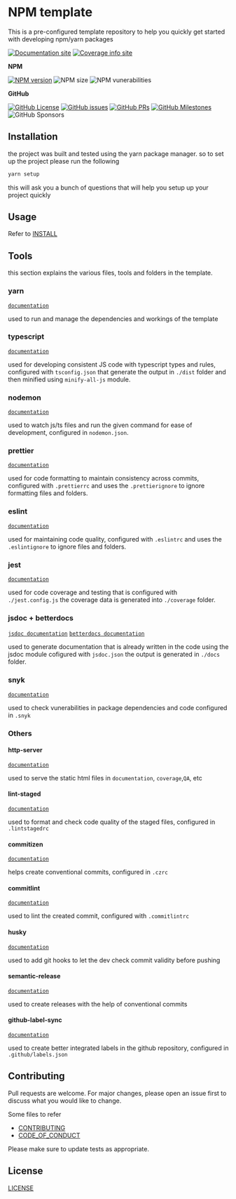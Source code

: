 # NPM template

This is a pre-configured template repository to help you quickly get started with developing npm/yarn packages

[![Documentation site](https://img.shields.io/static/v1?style=for-the-badge&label=%20&message=documentation&color=blue&logo=readthedocs&logoColor=white)](https://npm.officialk.dev/package)
[![Coverage info site](https://img.shields.io/static/v1?style=for-the-badge&label=%20&message=coverage&color=red&logo=jest&logoColor=white)](https://test.officialk.dev/package)

**NPM**

[![NPM version](https://img.shields.io/npm/v/@officialk/template-npm-package?style=for-the-badge)](https://npmjs.org/package/@officialk/template-npm-package)
![NPM size](https://img.shields.io/bundlephobia/min/@officialk/template-npm-package?style=for-the-badge)
![NPM vunerabilities](https://img.shields.io/snyk/vulnerabilities/npm/@officialk/template-npm-package?style=for-the-badge)

**GitHub**

[![GitHub License](https://img.shields.io/github/license/officialk/template-npm-package?style=for-the-badge)](https://github.com/officialk/template-npm-package/README.md)
[![GitHub issues](https://img.shields.io/github/issues/officialk/codelays?style=for-the-badge)](https://github.com/officialk/npm-template/issues/)
[![GitHub PRs](https://img.shields.io/github/issues-pr/officialk/codelays?style=for-the-badge)](https://github.com/officialk/npm-template/pulls/)
[![GitHub Milestones](https://img.shields.io/github/milestones/all/officialk/codelays?style=for-the-badge)](https://github.com/officialk/npm-template/milestones/)
![GitHub Sponsors](https://img.shields.io/github/sponsors/officialk?style=for-the-badge)

## Installation

the project was built and tested using the yarn package manager.
so to set up the project please run the following

```cmd
yarn setup
```

this will ask you a bunch of questions that will help you setup up your project quickly

## Usage

Refer to [INSTALL](./INSTALL.md)

## Tools

this section explains the various files, tools and folders in the template.

### yarn

[`documentation`](https://yarnpkg.com/getting-started)

used to run and manage the dependencies and workings of the template

### typescript

[`documentation`](https://www.typescriptlang.org/docs/)

used for developing consistent JS code with typescript types and rules, configured with `tsconfig.json` that generate the output in `./dist` folder and then minified using `minify-all-js` module.

### nodemon

[`documentation`](https://github.com/remy/nodemon#nodemon)

used to watch js/ts files and run the given command for ease of development, configured in `nodemon.json`.

### prettier

[`documentation`](https://prettier.io/docs/en/configuration.html)

used for code formatting to maintain consistency across commits, configured with `.prettierrc` and uses the `.prettierignore` to ignore formatting files and folders.

### eslint

[`documentation`](https://eslint.org/docs/latest/use/configure/)

used for maintaining code quality, configured with `.eslintrc` and uses the `.eslintignore` to ignore files and folders.

### jest

[`documentation`](https://jestjs.io/docs/configuration)

used for code coverage and testing that is configured with `./jest.config.js` the coverage data is generated into `./coverage` folder.

### jsdoc + betterdocs

[`jsdoc documentation`](https://jsdoc.app/about-getting-started.html)
[`betterdocs documentation`](https://www.npmjs.com/package/better-docs?activeTab=readme)

used to generate documentation that is already written in the code using the jsdoc module cofigured with `jsdoc.json` the output is generated in `./docs` folder.

### snyk

[`documentation`](https://www.npmjs.com/package/snyk)

used to check vunerabilities in package dependencies and code configured in `.snyk`

### Others

#### http-server

[`documentation`](https://www.npmjs.com/package/http-server)

used to serve the static html files in `documentation`, `coverage`,`QA`, etc

#### lint-staged

[`documentation`](https://www.npmjs.com/package/lint-staged)

used to format and check code quality of the staged files, configured in `.lintstagedrc`

#### commitizen

[`documentation`](https://www.npmjs.com/package/commitizen)

helps create conventional commits, configured in `.czrc`

#### commitlint

[`documentation`](https://www.npmjs.com/package/commitlint)

used to lint the created commit, configured with `.commitlintrc`

#### husky

[`documentation`](https://www.npmjs.com/package/husky)

used to add git hooks to let the dev check commit validity before pushing

#### semantic-release

[`documentation`](https://www.npmjs.com/package/semantic-release)

used to create releases with the help of conventional commits

#### github-label-sync

[`documentation`](https://www.npmjs.com/package/github-label-sync)

used to create better integrated labels in the github repository, configured in `.github/labels.json`

## Contributing

Pull requests are welcome. For major changes, please open an issue first
to discuss what you would like to change.

Some files to refer

-   [CONTRIBUTING](.github/CONTRIBUTING.md)
-   [CODE_OF_CONDUCT](.github/CODE_OF_CONDUCT.md)

Please make sure to update tests as appropriate.

## License

[LICENSE](./LICENSE)
